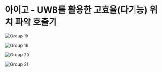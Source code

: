 # 아이고 - UWB를 활용한 고효율(다기능) 위치 파악 호출기

![Group 19](https://user-images.githubusercontent.com/84652886/191813534-83312213-d6ed-4c3e-bc3f-88fe0bb5d720.png)

![Group 16](https://user-images.githubusercontent.com/84652886/191813248-90da37fb-41dc-47de-992d-7a6f430ddee8.png)

![Group 20](https://user-images.githubusercontent.com/84652886/191813607-9b415910-6ae3-4b61-bce8-d7d0834ac915.png)

![Group 21](https://user-images.githubusercontent.com/84652886/191813617-2b6ad840-37a0-4610-a0e1-f61932f5da98.png)
